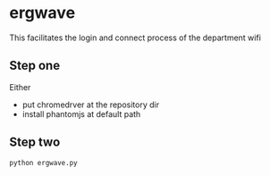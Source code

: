 # ergwave
This facilitates the login and connect process of the department wifi

## Step one
Either
* put chromedrver at the repository dir
* install phantomjs at default path

## Step two
```
python ergwave.py
```
